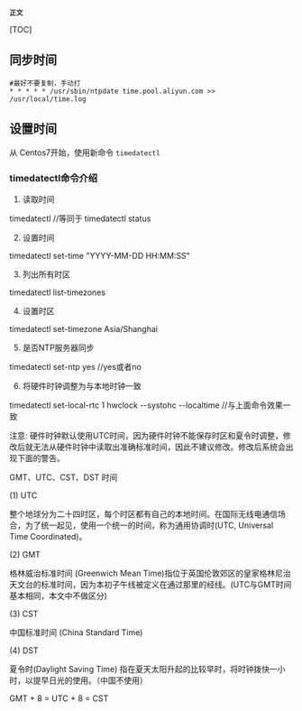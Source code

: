 **`正文`**

[TOC]

## 同步时间

```shell
#最好不要复制，手动打
* * * * * /usr/sbin/ntpdate time.pool.aliyun.com >> /usr/local/time.log
```


## 设置时间
从 Centos7开始，使用新命令 `timedatectl`

### timedatectl命令介绍
1. 读取时间

timedatectl //等同于 timedatectl status

2. 设置时间

timedatectl set-time "YYYY-MM-DD HH:MM:SS"

3. 列出所有时区

timedatectl list-timezones

4. 设置时区

timedatectl set-timezone Asia/Shanghai

5. 是否NTP服务器同步

timedatectl set-ntp yes //yes或者no

6. 将硬件时钟调整为与本地时钟一致

timedatectl set-local-rtc 1
hwclock --systohc --localtime //与上面命令效果一致

注意: 硬件时钟默认使用UTC时间，因为硬件时钟不能保存时区和夏令时调整，修改后就无法从硬件时钟中读取出准确标准时间，因此不建议修改。修改后系统会出现下面的警告。

GMT、UTC、CST、DST 时间

(1) UTC

整个地球分为二十四时区，每个时区都有自己的本地时间。在国际无线电通信场合，为了统一起见，使用一个统一的时间，称为通用协调时(UTC, Universal Time Coordinated)。

(2) GMT

格林威治标准时间 (Greenwich Mean Time)指位于英国伦敦郊区的皇家格林尼治天文台的标准时间，因为本初子午线被定义在通过那里的经线。(UTC与GMT时间基本相同，本文中不做区分)

(3) CST

中国标准时间 (China Standard Time)

(4) DST

夏令时(Daylight Saving Time) 指在夏天太阳升起的比较早时，将时钟拨快一小时，以提早日光的使用。（中国不使用）

GMT + 8 = UTC + 8 = CST
